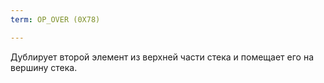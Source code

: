 ```yaml
---
term: OP_OVER (0X78)

---
```

Дублирует второй элемент из верхней части стека и помещает его на вершину стека.